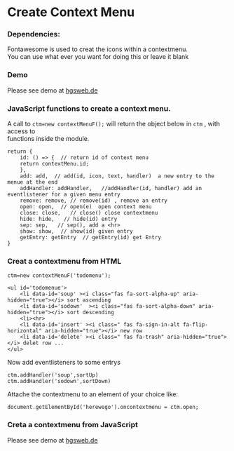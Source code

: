 # Create Context Menu  

  
### Dependencies:    
Fontawesome is used to creat the icons within a contextmenu.  
You can use what ever you want for doing this or leave it blank

### Demo

Please see demo at [hgsweb.de](https://hgsweb.de/)

### JavaScript functions to create a context menu. 

A call to `ctm=new contextMenuF();` will return the object below in `ctm` , with access to  
functions inside the module.   

```
return {  
    id: () => {  // return id of context menu
    return contextMenu.id;  
    },  
    add: add,  // add(id, icon, text, handler)  a new entry to the menue at the end
    addHandler: addHandler,   //addHandler(id, handler) add an eventlistener for a given menu entry
    remove: remove, // remove(id) , remove an entry  
    open: open,  // open(e)  open context menu
    close: close,   // close() close contextmenu
    hide: hide,   // hide(id) entry 
    sep: sep,   // sep(), add a <hr> 
    show: show,  // show(id) given entry
    getEntry: getEntry  // getEntry(id) get Entry  
}
```

### Creat a contextmenu from HTML


`ctm=new contextMenuF('todomenu');`

```
<ul id='todomenue'>
    <li data-id='soup' ><i class="fas fa-sort-alpha-up" aria-hidden="true"></i> sort ascending
    <li data-id='sodown'  ><i class="fas fa-sort-alpha-down" aria-hidden="true"></i> sort descending
    <li><hr>
    <li data-id='insert' ><i class=" fas fa-sign-in-alt fa-flip-horizontal" aria-hidden="true"></i> new row
    <li data-id='delete' ><i class=" fas fa-trash" aria-hidden="true"></i> delet row ...
</ul>
```
Now add eventlisteners to some entrys

```
ctm.addHandler('soup',sortUp)
ctm.addHandler('sodown',sortDown)
```

Attache the contextmenu to an element of your choice like:

```
document.getElementById('herewego').oncontextmenu = ctm.open;
```

### Creta a contextmenu from JavaScript

Please see demo at [hgsweb.de](https://hgsweb.de/)